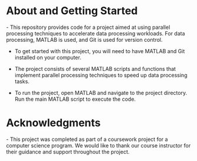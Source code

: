 <h1>About and Getting Started</h1>
- This repository provides code for a project aimed at using parallel processing techniques to accelerate data processing workloads. For data processing, MATLAB is used, and Git is used for version control.

- To get started with this project, you will need to have MATLAB and Git installed on your computer.

- The project consists of several MATLAB scripts and functions that implement parallel processing techniques to speed up data processing tasks.

- To run the project, open MATLAB and navigate to the project directory. Run the main MATLAB script to execute the code.

<h1>Acknowledgments</h1>
- This project was completed as part of a coursework project for a computer science program. We would like to thank our course instructor for their guidance and support throughout the project.
